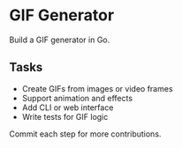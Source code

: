# GIF Generator

Build a GIF generator in Go.

## Tasks
- Create GIFs from images or video frames
- Support animation and effects
- Add CLI or web interface
- Write tests for GIF logic

Commit each step for more contributions.
